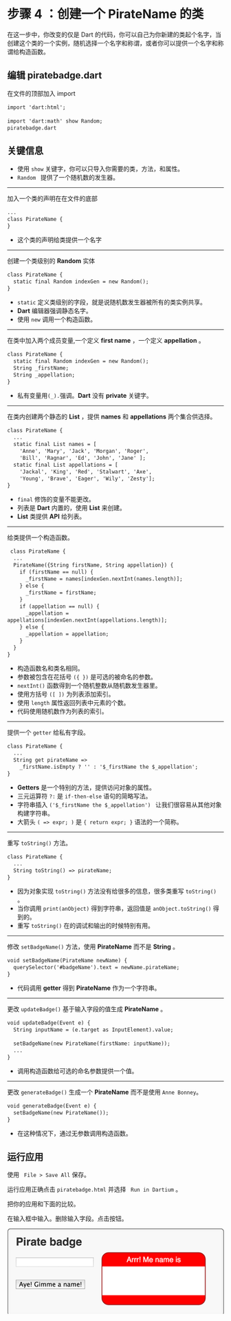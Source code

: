 # 步骤 4 ：创建一个 PirateName 的类

在这一步中，你改变的仅是 Dart 的代码，你可以自己为你新建的类起个名字，当创建这个类的一个实例，随机选择一个名字和称谓，或者你可以提供一个名字和称谓给构造函数。

## 编辑 piratebadge.dart
在文件的顶部加入 import  
  
```
import 'dart:html';

import 'dart:math' show Random;
piratebadge.dart
```     
 
## 关键信息
- 使用 `show` 关键字，你可以只导入你需要的类，方法，和属性。
- `Random ` 提供了一个随机数的发生器。  

---
加入一个类的声明在在文件的底部  

```
...
class PirateName {
}
```  

- 这个类的声明给类提供一个名字  

---
创建一个类级别的 **Random** 实体

```
class PirateName {
  static final Random indexGen = new Random();
}
```

- `static` 定义类级别的字段，就是说随机数发生器被所有的类实例共享。
- **Dart** 编辑器强调静态名字。
-  使用 `new` 调用一个构造函数。  

---  
在类中加入两个成员变量,一个定义 **first name** ，一个定义 **appellation** 。  

```
class PirateName {
  static final Random indexGen = new Random();
  String _firstName;
  String _appellation;
}
``` 
- 私有变量用`(_).`强调。**Dart** 没有 **private** 关键字。  
 
---
在类内创建两个静态的 **List** ，提供 **names** 和 **appellations** 两个集合供选择。

```
class PirateName {
  ...
  static final List names = [
    'Anne', 'Mary', 'Jack', 'Morgan', 'Roger',
    'Bill', 'Ragnar', 'Ed', 'John', 'Jane' ];
  static final List appellations = [
    'Jackal', 'King', 'Red', 'Stalwart', 'Axe',
    'Young', 'Brave', 'Eager', 'Wily', 'Zesty'];
}
```
- `final` 修饰的变量不能更改。
- 列表是 **Dart** 内置的，使用 **List** 来创建。
- **List** 类提供 **API** 给列表。  

---

 给类提供一个构造函数。
 
```
 class PirateName {
  ...
  PirateName({String firstName, String appellation}) {
    if (firstName == null) {
      _firstName = names[indexGen.nextInt(names.length)];
    } else {
      _firstName = firstName;
    }
    if (appellation == null) {
      _appellation = appellations[indexGen.nextInt(appellations.length)];
    } else {
      _appellation = appellation;
    }
  }
}

```

- 构造函数名和类名相同。
- 参数被包含在花括号 `({ })` 是可选的被命名的参数。
- `nextInt()` 函数得到一个随机整数从随机数发生器里。
- 使用方括号 `([ ])` 为列表添加索引。
- 使用 `length` 属性返回列表中元素的个数。
- 代码使用随机数作为列表的索引。    

---

提供一个 `getter` 给私有字段。

```
class PirateName {
  ...
  String get pirateName =>
    _firstName.isEmpty ? '' : '$_firstName the $_appellation';
}
```  

- **Getters** 是一个特别的方法，提供访问对象的属性。
- 三元运算符 `?:` 是 `if-then-else` 语句的简略写法。
- 字符串插入  `('$_firstName the $_appellation') ` 让我们很容易从其他对象构建字符串。
- 大箭头 `( => expr; )` 是 `{ return expr; }` 语法的一个简称。   
 
---

重写 `toString()` 方法。  

```
class PirateName {
  ...
  String toString() => pirateName;
}
```  

- 因为对象实现 `toString()` 方法没有给很多的信息，很多类重写 `toString()` 。  
- 当你调用 `print(anObject)` 得到字符串，返回值是 `anObject.toString()` 得到的。  
- 重写 `toString()` 在的调试和输出的时候特别有用。  
 
---

修改 `setBadgeName()` 方法，使用 **PirateName** 而不是 **String** 。    

```
void setBadgeName(PirateName newName) {
  querySelector('#badgeName').text = newName.pirateName;
}
```

- 代码调用 **getter** 得到 **PirateName** 作为一个字符串。  
  
---

更改 ``updateBadge()``  基于输入字段的值生成 **PirateName** 。  

```
void updateBadge(Event e) {
  String inputName = (e.target as InputElement).value;
  
  setBadgeName(new PirateName(firstName: inputName));
  ...
}
```

- 调用构造函数给可选的命名参数提供一个值。  

---  

更改 ` generateBadge() ` 生成一个 **PirateName** 而不是使用 `Anne Bonney`。

```
void generateBadge(Event e) {
  setBadgeName(new PirateName());
}
``` 
 
- 在这种情况下，通过无参数调用构造函数。

## 运行应用  
使用 ` File > Save All` 保存。  

运行应用正确点击 `piratebadge.html` 并选择 ` Run in Dartium` 。  

把你的应用和下面的比较。

在输入框中输入。删除输入字段。点击按钮。  


![dart4](images/dart1-learn-dart-in-minutes-step-4-run-the-skeleton-app-pic1.png)  


  
